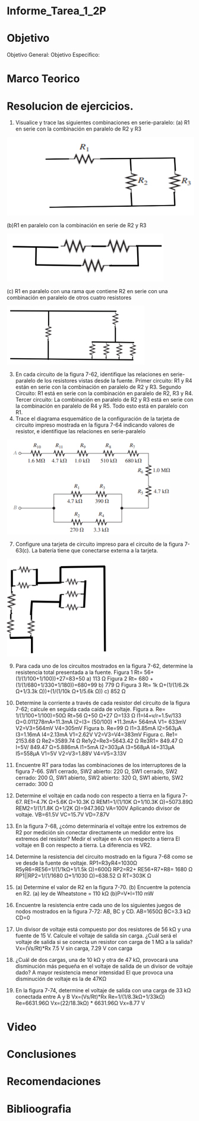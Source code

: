 # Informe_Tarea_1_2P
# Objetivo
Objetivo General:
Objetivo Especifico:
# Marco Teorico
# Resolucion de ejercicios.
1. Visualice y trace las siguientes combinaciones en serie-paralelo:
(a) R1 en serie con la combinación en paralelo de R2 y R3

![](Imagen/1.png)

(b)R1 en paralelo con la combinación en serie de R2 y R3

![](Imagen/2.png)

(c) R1 en paralelo con una rama que contiene R2 en serie con una combinación en paralelo de otros cuatro resistores

![](Imagen1/3.png)

3. En cada circuito de la figura 7-62, identifique las relaciones en serie-paralelo de los resistores vistas desde la fuente.
Primer circuito:  R1 y R4 están en serie con la combinación en paralelo de R2 y R3.
Segundo Circuito: R1 está en serie con la combinación en paralelo de R2, R3 y R4.
Tercer circuito: La combinación en paralelo de R2 y R3 está en serie con la combinación en paralelo de R4 y R5. Todo esto está en paralelo con R1.
5. Trace el diagrama esquemático de la configuración de la tarjeta de circuito impreso mostrada en la figura 7-64 indicando valores de resistor, e identifique las relaciones en serie-paralelo

![](Imagen1/4.png)

7. Configure una tarjeta de circuito impreso para el circuito de la figura 7-63(c). La batería tiene que conectarse externa a la tarjeta.

![](Imagen1/5.png)

9. Para cada uno de los circuitos mostrados en la figura 7-62, determine la resistencia total presentada a la fuente.
Figura 1
Rt= 56+(1/(1/100+1/100))+27=83+50
a) 113 Ω
Figura 2
Rt= 680 +(1/(1/680+1/330+1/180))=680+99
b) 779 Ω
Figura 3
Rt= 1k Ω+(1/(1/6.2k Ω+1/3.3k Ω))+(1/(1/10k Ω+1/5.6k Ω))
c) 852 Ω
11. Determine la corriente a través de cada resistor del circuito de la figura 7-62; calcule en seguida cada caída de voltaje.
Figura a.
Re= 1/(1/100+1/100)=50Ω
Rt=56 Ω+50 Ω+27 Ω=133 Ω
I1=I4=v/r=1.5v/133 Ω=0.011278mA=11.3mA
I2=I3= (50/100) *11.3mA= 564mA
V1= 633mV
V2=V3=564mV
V4=305mV
Figura b.
Re=99 Ω
I1=3.85mA
I2=563µA
I3=1.16mA 
I4=2.13mA
V1=2.62V
V2=V3=V4=383mV
Figura c.
Re1= 2153.68 Ω
Re2=3589.74 Ω
Re1y2=Re3=5643.42 Ω
Re3R1= 849.47 Ω
I=5V/ 849.47 Ω=5.886mA
I1=5mA
I2=303µA
I3=568µA
I4=313µA
I5=558µA
V1=5V
V2=V3=1.88V
V4=V5=3.13V
13. Encuentre RT para todas las combinaciones de los interruptores de la figura 7-66.
SW1 cerrado, SW2 abierto: 220 Ω, SW1 cerrado, SW2 cerrado: 200 Ω, SW1 abierto, SW2 abierto: 320 Ω, SW1 abierto, SW2 cerrado: 300 Ω
15. Determine el voltaje en cada nodo con respecto a tierra en la figura 7-67.
RE1=4.7K Ω+5.6K Ω=10.3K Ω
REM1=1/(1/10K Ω+1/10.3K Ω)=5073.89Ω
REM2=1/(1/1.8K Ω+1/2K Ω)=947.36Ω
VA=100V
Aplicando divisor de voltaje.
VB=61.5V
VC=15.7V
VD=7.87V
17. En la figura 7-68, ¿cómo determinaría el voltaje entre los extremos de R2 por medición sin conectar directamente un medidor entre los extremos del resistor?
Medir el voltaje en A con respecto a tierra 
El voltaje en B con respecto a tierra.
La diferencia es VR2.
19. Determine la resistencia del circuito mostrado en la figura 7-68 como se ve desde la fuente de voltaje.
RP1=R3yR4=1030Ω
R5yR6=RE56=1/(1/1kΩ+1/1.5k Ω)=600Ω
RP2=R2+ RE56+R7+R8= 1680 Ω
RP1||RP2=1/(1/1680 Ω+1/1030 Ω)=638.52 Ω
RT=303K Ω
21. (a) Determine el valor de R2 en la figura 7-70. (b) Encuentre la potencia en R2.
(a) ley de Wheatstone = 110 kΩ
(b)P=V*I=110 mW

23. Encuentre la resistencia entre cada uno de los siguientes juegos de nodos mostrados en la figura 7-72: AB, BC y CD.
AB=1650Ω
BC=3.3 kΩ
CD=0
25. Un divisor de voltaje está compuesto por dos resistores de 56 kΩ y una fuente de 15 V. Calcule el voltaje de salida sin carga. ¿Cuál será el voltaje de salida si se conecta un resistor con carga de 1 MΩ a la salida?
Vx=(Vs/Rt)*Rx
7.5 V sin carga, 7.29 V con carga
27. ¿Cuál de dos cargas, una de 10 kΩ y otra de 47 kΩ, provocará una disminución más pequeña en el voltaje de salida de un divisor de voltaje dado?
A mayor resistencia menor intensidad
El que provoca una disminución de voltaje es la de 47KΩ
29. En la figura 7-74, determine el voltaje de salida con una carga de 33 kΩ conectada entre A y B
Vx=(Vs/Rt)*Rx
Re=1/(1/8.3kΩ+1/33kΩ)
Re=6631.96Ω
Vx=(22/18.3kΩ) * 6631.96Ω
Vx=8.77 V

# Video

# Conclusiones

# Recomendaciones

# Biblioografia

